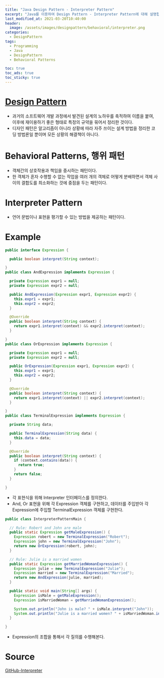 ```yaml
---
title: "Java Design Pattern - Interpreter Pattern"
excerpt: "Java를 이용하여 Design Pattern - Interpreter Pattern에 대해 설명합니다."
last_modified_at: 2021-03-20T10:40:00
header:
  image: /assets/images/designpattern/behavioral/interpreter.png
categories:
  - DesignPattern
tags:
  - Programming
  - Java
  - DesignPattern
  - Behavioral Patterns

toc: true
toc_ads: true
toc_sticky: true
---
```

# [Design Pattern](../designpattern)
- 과거의 소프트웨어 개발 과정에서 발견된 설계의 노하우를 축적하여 이름을 붙여, 이후에 재이용하기 좋은 형태로 특정의 규약을 묶어서 정리한 것이다.
- 디자인 패턴은 알고리즘이 아니라 상황에 따라 자주 쓰이는 설계 방법을 정리한 코딩 방법론일 뿐이며 모든 상황의 해결책이 아니다.

# Behavioral Patterns, 행위 패턴
- 객체간의 상호작용과 책임을 중시하는 패턴이다.
- 한 객체가 혼자 수행할 수 없는 작업을 여러 개의 객체로 어떻게 분배하면서 객체 사이의 결합도를 최소화하는 것에 중점을 두는 패턴이다.

# Interpreter Pattern
- 언어 문법이나 표현을 평가할 수 있는 방법을 제공하는 패턴이다. 

# Example
```java
public interface Expression {

  public boolean interpret(String context);

}
public class AndExpression implements Expression {

  private Expression expr1 = null;
  private Expression expr2 = null;

  public AndExpression(Expression expr1, Expression expr2) {
    this.expr1 = expr1;
    this.expr2 = expr2;
  }

  @Override
  public boolean interpret(String context) {
    return expr1.interpret(context) && expr2.interpret(context);
  }

}
public class OrExpression implements Expression {

  private Expression expr1 = null;
  private Expression expr2 = null;

  public OrExpression(Expression expr1, Expression expr2) {
    this.expr1 = expr1;
    this.expr2 = expr2;
  }

  @Override
  public boolean interpret(String context) {
    return expr1.interpret(context) || expr2.interpret(context);
  }

}
public class TerminalExpression implements Expression {

  private String data;

  public TerminalExpression(String data) {
    this.data = data;
  }

  @Override
  public boolean interpret(String context) {
    if (context.contains(data)) {
      return true;
    }
    return false;
  }

}
```

- 각 표현식을 위해 Interpreter 인터페이스를 정의한다.
- And, Or 표현을 위해 각 Expression 객체를 구현하고, 데이터를 주입받아 각 Expression에 주입할 TerminalExpression 객체를 구현한다.

```java
public class InterpreterPatternMain {

  // Rule: Robert and John are male
  public static Expression getMaleExpression() {
    Expression robert = new TerminalExpression("Robert");
    Expression john = new TerminalExpression("John");
    return new OrExpression(robert, john);
  }

  // Rule: Julie is a married women
  public static Expression getMarriedWomanExpression() {
    Expression julie = new TerminalExpression("Julie");
    Expression married = new TerminalExpression("Married");
    return new AndExpression(julie, married);
  }

  public static void main(String[] args) {
    Expression isMale = getMaleExpression();
    Expression isMarriedWoman = getMarriedWomanExpression();

    System.out.println("John is male? " + isMale.interpret("John"));
    System.out.println("Julie is a married women? " + isMarriedWoman.interpret("Married Julie"));
  }

}
```

- Expression의 조합을 통해서 각 질의를 수행해본다.

# Source
[GitHub-Interpreter](https://github.com/GracefulSoul/Sample/tree/master/src/main/java/gracefulsoul/designpattern/behavioral/interpreter)